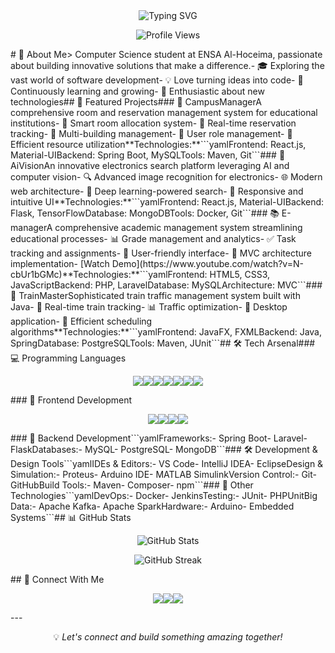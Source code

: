 <div align="center"><img src="https://readme-typing-svg.demolab.com?font=Fira+Code&size=30&duration=3000&pause=1000&color=F7F7F7&center=true&vCenter=true&width=435&lines=Hi+👋,+I'm+Mohamed;A+Full+Stack+Developer;AI+Enthusiast" alt="Typing SVG" /></div><p align="center"><img src="https://komarev.com/ghpvc/?username=jarmounimd&label=Profile%20views&color=0e75b6&style=flat" alt="Profile Views" /></p># 💫 About Me> Computer Science student at ENSA Al-Hoceima, passionate about building innovative solutions that make a difference.- 🎓 Exploring the vast world of software development- 💡 Love turning ideas into code- 🌱 Continuously learning and growing- 🚀 Enthusiastic about new technologies## 🚀 Featured Projects### 🏫 CampusManagerA comprehensive room and reservation management system for educational institutions- 🎯 Smart room allocation system- 📅 Real-time reservation tracking- 🏢 Multi-building management- 👥 User role management- 🔄 Efficient resource utilization**Technologies:**```yamlFrontend: React.js, Material-UIBackend: Spring Boot, MySQLTools: Maven, Git```### 🤖 AiVisionAn innovative electronics search platform leveraging AI and computer vision- 🔍 Advanced image recognition for electronics- 🌐 Modern web architecture- 🧠 Deep learning-powered search- 📱 Responsive and intuitive UI**Technologies:**```yamlFrontend: React.js, Material-UIBackend: Flask, TensorFlowDatabase: MongoDBTools: Docker, Git```### 📚 E-managerA comprehensive academic management system streamlining educational processes- 📊 Grade management and analytics- ✅ Task tracking and assignments- 👥 User-friendly interface- 🔄 MVC architecture implementation- [Watch Demo](https://www.youtube.com/watch?v=N-cbUr1bGMc)**Technologies:**```yamlFrontend: HTML5, CSS3, JavaScriptBackend: PHP, LaravelDatabase: MySQLArchitecture: MVC```### 🚂 TrainMasterSophisticated train traffic management system built with Java- 🚉 Real-time train tracking- 📊 Traffic optimization- 🎯 Desktop application- 🔄 Efficient scheduling algorithms**Technologies:**```yamlFrontend: JavaFX, FXMLBackend: Java, SpringDatabase: PostgreSQLTools: Maven, JUnit```## 🛠️ Tech Arsenal### 💻 Programming Languages<p align="center"><img src="https://img.shields.io/badge/Java-ED8B00?style=for-the-badge&logo=java&logoColor=white" /><img src="https://img.shields.io/badge/C%2B%2B-00599C?style=for-the-badge&logo=c%2B%2B&logoColor=white" /><img src="https://img.shields.io/badge/C-00599C?style=for-the-badge&logo=c&logoColor=white" /><img src="https://img.shields.io/badge/Python-3776AB?style=for-the-badge&logo=python&logoColor=white" /><img src="https://img.shields.io/badge/JavaScript-F7DF1E?style=for-the-badge&logo=javascript&logoColor=black" /><img src="https://img.shields.io/badge/PHP-777BB4?style=for-the-badge&logo=php&logoColor=white" /><img src="https://img.shields.io/badge/MATLAB-0076A8?style=for-the-badge&logo=mathworks&logoColor=white" /></p>### 🎨 Frontend Development<p align="center"><img src="https://img.shields.io/badge/React-20232A?style=for-the-badge&logo=react&logoColor=61DAFB" /><img src="https://img.shields.io/badge/HTML5-E34F26?style=for-the-badge&logo=html5&logoColor=white" /><img src="https://img.shields.io/badge/CSS3-1572B6?style=for-the-badge&logo=css3&logoColor=white" /><img src="https://img.shields.io/badge/Material--UI-0081CB?style=for-the-badge&logo=material-ui&logoColor=white" /></p>### 🔧 Backend Development```yamlFrameworks:- Spring Boot- Laravel- FlaskDatabases:- MySQL- PostgreSQL- MongoDB```### 🛠 Development & Design Tools```yamlIDEs & Editors:- VS Code- IntelliJ IDEA- EclipseDesign & Simulation:- Proteus- Arduino IDE- MATLAB SimulinkVersion Control:- Git- GitHubBuild Tools:- Maven- Composer- npm```### 🚀 Other Technologies```yamlDevOps:- Docker- JenkinsTesting:- JUnit- PHPUnitBig Data:- Apache Kafka- Apache SparkHardware:- Arduino- Embedded Systems```## 📊 GitHub Stats<p align="center"><img src="https://github-readme-stats.vercel.app/api?username=jarmounimd&show_icons=true&theme=radical" alt="GitHub Stats" /></p><p align="center"><img src="https://github-readme-streak-stats.herokuapp.com/?user=jarmounimd&theme=radical" alt="GitHub Streak" /></p>## 🤝 Connect With Me<p align="center"><a href="mailto:jarmounimd@gmail.com"><img src="https://img.shields.io/badge/Gmail-D14836?style=for-the-badge&logo=gmail&logoColor=white" /></a><a href="https://www.linkedin.com/in/mohamed-jarmouni-888864200/"><img src="https://img.shields.io/badge/LinkedIn-0077B5?style=for-the-badge&logo=linkedin&logoColor=white" /></a><a href="https://github.com/jarmounimd"><img src="https://img.shields.io/badge/GitHub-100000?style=for-the-badge&logo=github&logoColor=white" /></a></p>---<p align="center">💡 <i>Let's connect and build something amazing together!</i></p>
